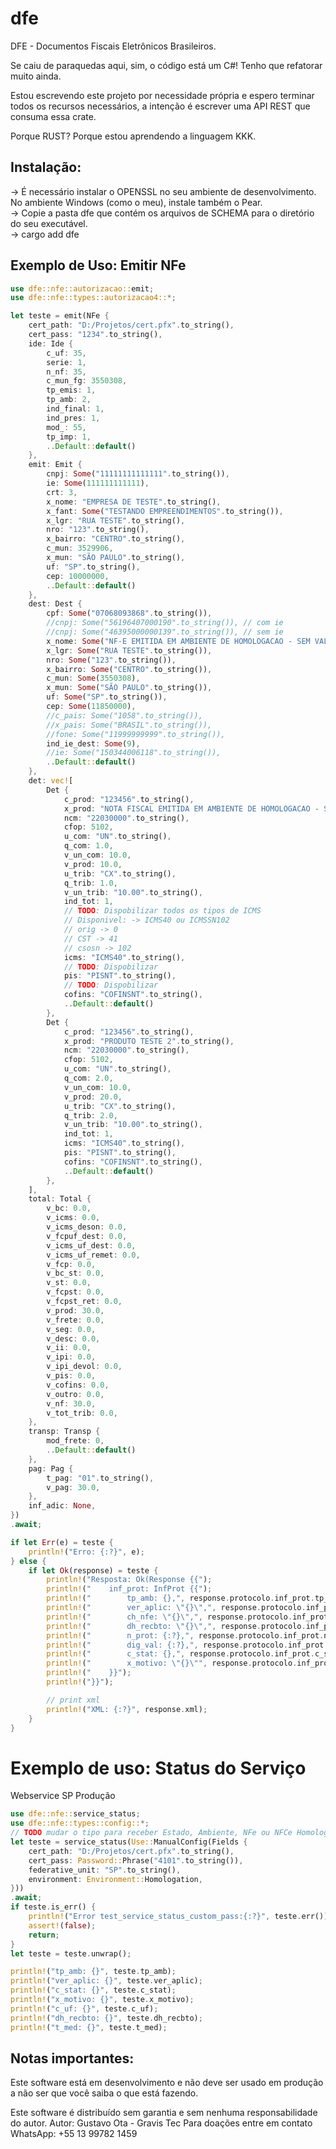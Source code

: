 # dfe
DFE - Documentos Fiscais Eletrônicos Brasileiros.

Se caiu de paraquedas aqui, sim, o código está um C#! Tenho que refatorar muito ainda. 

Estou escrevendo este projeto por necessidade própria e espero terminar todos os recursos necessários, a intenção é escrever uma API REST que consuma essa crate.

Porque RUST?
Porque estou aprendendo a linguagem KKK.

## Instalação:
-> É necessário instalar o OPENSSL no seu ambiente de desenvolvimento. No ambiente Windows (como o meu), instale também o Pear.   
-> Copie a pasta dfe que contém os arquivos de SCHEMA para o diretório do seu executável.   
-> cargo add dfe  

## Exemplo de Uso: Emitir NFe

```rust
use dfe::nfe::autorizacao::emit;
use dfe::nfe::types::autorizacao4::*;

let teste = emit(NFe {
    cert_path: "D:/Projetos/cert.pfx".to_string(),
    cert_pass: "1234".to_string(),
    ide: Ide {
        c_uf: 35,
        serie: 1,
        n_nf: 35,
        c_mun_fg: 3550308,
        tp_emis: 1,
        tp_amb: 2,
        ind_final: 1,
        ind_pres: 1,
        mod_: 55,
        tp_imp: 1,
        ..Default::default()
    },
    emit: Emit {
        cnpj: Some("11111111111111".to_string()),
        ie: Some(111111111111),
        crt: 3,
        x_nome: "EMPRESA DE TESTE".to_string(),
        x_fant: Some("TESTANDO EMPREENDIMENTOS".to_string()),
        x_lgr: "RUA TESTE".to_string(),
        nro: "123".to_string(),
        x_bairro: "CENTRO".to_string(),
        c_mun: 3529906,
        x_mun: "SÃO PAULO".to_string(),
        uf: "SP".to_string(),
        cep: 10000000,
        ..Default::default()
    },
    dest: Dest {
        cpf: Some("07068093868".to_string()),
        //cnpj: Some("56196407000190".to_string()), // com ie
        //cnpj: Some("46395000000139".to_string()), // sem ie
        x_nome: Some("NF-E EMITIDA EM AMBIENTE DE HOMOLOGACAO - SEM VALOR FISCAL".to_string()),
        x_lgr: Some("RUA TESTE".to_string()),
        nro: Some("123".to_string()),
        x_bairro: Some("CENTRO".to_string()),
        c_mun: Some(3550308),
        x_mun: Some("SÃO PAULO".to_string()),
        uf: Some("SP".to_string()),
        cep: Some(11850000),
        //c_pais: Some("1058".to_string()),
        //x_pais: Some("BRASIL".to_string()),
        //fone: Some("11999999999".to_string()),
        ind_ie_dest: Some(9),
        //ie: Some("150344006118".to_string()),
        ..Default::default()
    },
    det: vec![
        Det {
            c_prod: "123456".to_string(),
            x_prod: "NOTA FISCAL EMITIDA EM AMBIENTE DE HOMOLOGACAO - SEM VALOR FISCAL".to_string(),
            ncm: "22030000".to_string(),
            cfop: 5102,
            u_com: "UN".to_string(),
            q_com: 1.0,
            v_un_com: 10.0,
            v_prod: 10.0,
            u_trib: "CX".to_string(),
            q_trib: 1.0,
            v_un_trib: "10.00".to_string(),
            ind_tot: 1,
            // TODO: Dispobilizar todos os tipos de ICMS
            // Disponivel: -> ICMS40 ou ICMSSN102
            // orig -> 0
            // CST -> 41
            // csosn -> 102
            icms: "ICMS40".to_string(),
            // TODO: Dispobilizar
            pis: "PISNT".to_string(),
            // TODO: Dispobilizar
            cofins: "COFINSNT".to_string(),
            ..Default::default()
        },
        Det {
            c_prod: "123456".to_string(),
            x_prod: "PRODUTO TESTE 2".to_string(),
            ncm: "22030000".to_string(),
            cfop: 5102,
            u_com: "UN".to_string(),
            q_com: 2.0,
            v_un_com: 10.0,
            v_prod: 20.0,
            u_trib: "CX".to_string(),
            q_trib: 2.0,
            v_un_trib: "10.00".to_string(),
            ind_tot: 1,
            icms: "ICMS40".to_string(),
            pis: "PISNT".to_string(),
            cofins: "COFINSNT".to_string(),
            ..Default::default()
        },
    ],
    total: Total {
        v_bc: 0.0,
        v_icms: 0.0,
        v_icms_deson: 0.0,
        v_fcpuf_dest: 0.0,
        v_icms_uf_dest: 0.0,
        v_icms_uf_remet: 0.0,
        v_fcp: 0.0,
        v_bc_st: 0.0,
        v_st: 0.0,
        v_fcpst: 0.0,
        v_fcpst_ret: 0.0,
        v_prod: 30.0,
        v_frete: 0.0,
        v_seg: 0.0,
        v_desc: 0.0,
        v_ii: 0.0,
        v_ipi: 0.0,
        v_ipi_devol: 0.0,
        v_pis: 0.0,
        v_cofins: 0.0,
        v_outro: 0.0,
        v_nf: 30.0,
        v_tot_trib: 0.0,
    },
    transp: Transp {
        mod_frete: 0,
        ..Default::default()
    },
    pag: Pag {
        t_pag: "01".to_string(),
        v_pag: 30.0,
    },
    inf_adic: None,
})
.await;

if let Err(e) = teste {
    println!("Erro: {:?}", e);
} else {
    if let Ok(response) = teste {
        println!("Resposta: Ok(Response {{");
        println!("    inf_prot: InfProt {{");
        println!("        tp_amb: {},", response.protocolo.inf_prot.tp_amb);
        println!("        ver_aplic: \"{}\",", response.protocolo.inf_prot.ver_aplic);
        println!("        ch_nfe: \"{}\",", response.protocolo.inf_prot.ch_nfe);
        println!("        dh_recbto: \"{}\",", response.protocolo.inf_prot.dh_recbto);
        println!("        n_prot: {:?},", response.protocolo.inf_prot.n_prot);
        println!("        dig_val: {:?},", response.protocolo.inf_prot.dig_val);
        println!("        c_stat: {},", response.protocolo.inf_prot.c_stat);
        println!("        x_motivo: \"{}\"", response.protocolo.inf_prot.x_motivo);
        println!("    }}");
        println!("}}");

        // print xml
        println!("XML: {:?}", response.xml);
    }
}
```
# Exemplo de uso: Status do Serviço 
Webservice SP Produção
```rust
use dfe::nfe::service_status;
use dfe::nfe::types::config::*;
// TODO mudar o tipo para receber Estado, Ambiente, NFe ou NFCe Homologação ou Produção
let teste = service_status(Use::ManualConfig(Fields {
    cert_path: "D:/Projetos/cert.pfx".to_string(),
    cert_pass: Password::Phrase("4101".to_string()),
    federative_unit: "SP".to_string(),
    environment: Environment::Homologation,
}))
.await;
if teste.is_err() {
    println!("Error test_service_status_custom_pass:{:?}", teste.err());
    assert!(false);
    return;
}
let teste = teste.unwrap();

println!("tp_amb: {}", teste.tp_amb);
println!("ver_aplic: {}", teste.ver_aplic);
println!("c_stat: {}", teste.c_stat);
println!("x_motivo: {}", teste.x_motivo);
println!("c_uf: {}", teste.c_uf);
println!("dh_recbto: {}", teste.dh_recbto);
println!("t_med: {}", teste.t_med);
```

## Notas importantes:

Este software está em desenvolvimento e não deve ser usado em produção a não ser que você saiba o que está fazendo.

Este software é distribuído sem garantia e sem nenhuma responsabilidade do autor.
Autor: Gustavo Ota - Gravis Tec
Para doações entre em contato WhatsApp: +55 13 99782 1459

